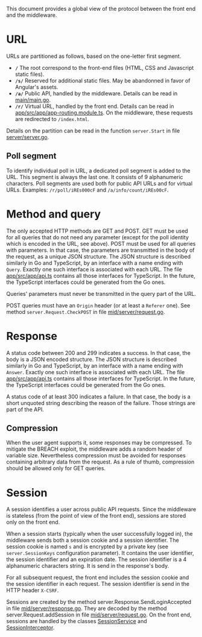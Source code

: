 This document provides a global view of the protocol between the front end and the middleware.

URL
===

URLs are partitioned as follows, based on the one-letter first segment.

 - **`/`** The root correspond to the front-end files (HTML, CSS and Javascript static files).
 - **`/s/`** Reserved for additional static files. May be abandonned in favor of Angular's assets.
 - **`/a/`** Public API, handled by the middleware. Details can be read in
   [main/main.go](../main/main.go).
 - **`/r/`** Virtual URL, handled by the front end. Details can be read in
   [app/src/app/app-routing.module.ts](../app/src/app/app-routing.module.ts). On the middleware,
   these requests are redirected to `/index.html`.

Details on the partition can be read in the function `server.Start` in file
[server/server.go](../server/server.go).

## Poll segment

To identify individual poll in URL, a dedicated poll segment is added to the URL. This segment is
always the last one. It consists of 9 alphanumeric characters. Poll segments are used both for
public API URLs and for virtual URLs. Examples: `/r/poll/iREs000cF` and `/a/info/count/iREs00cF`.


Method and query
================

The only accepted HTTP methods are GET and POST. GET must be used for all queries that do not need
any parameter (except for the poll identity which is encoded in the URL, see above). POST must be
used for all queries with parameters. In that case, the parameters are transmitted in the body of
the request, as a unique JSON structure. The JSON structure is described similarly in Go and
TypeScript, by an interface with a name ending with `Query`. Exactly one such interface is
associated with each URL. The file [app/src/app/api.ts](../app/src/app/api.ts) contains all those
interfaces for TypeScript. In the future, the TypeScript interfaces could be generated from the Go
ones.

Queries' parameters must never be transmitted in the query part of the URL.

POST queries must have an `Origin` header (or at least a `Referer` one). See method
`server.Request.CheckPOST` in file [mid/server/request.go](../mid/server/request.go).


Response
========

A status code between 200 and 299 indicates a success. In that case, the body is a JSON encoded
structure. The JSON structure is described similarly in Go and TypeScript, by an interface with a
name ending with `Answer`. Exactly one such interface is associated with each URL. The file
[app/src/app/api.ts](../app/src/app/api.ts) contains all those interfaces for TypeScript. In the
future, the TypeScript interfaces could be generated from the Go ones.

A status code of at least 300 indicates a failure. In that case, the body is a short unquoted string
describing the reason of the failure. Those strings are part of the API.

## Compression

When the user agent supports it, some responses may be compressed. To mitigate the BREACH exploit,
the middleware adds a random header of variable size. Nevertheless compression must be avoided for
responses containing arbitrary data from the request. As a rule of thumb, compression should be
allowed only for GET queries.


Session
=======

A session identifies a user across public API requests. Since the middleware is stateless (from the
point of view of the front end), sessions are stored only on the front end.

When a session starts (typically when the user successfully logged in), the middleware sends both a
session cookie and a session identifier. The session cookie is named `s` and is encrypted by a
private key (see `server.SessionKeys` configuration parameter). It contains the user identifier, the
session identifier and an expiration date. The session identifier is a 4 alphanumeric characters
string. It is send in the response's body.

For all subsequent request, the front end includes the session cookie and the session identifier in
each request. The session identifier is send in the HTTP header `X-CSRF`.

Sessions are created by the method server.Response.SendLoginAccepted in file
[mid/server/response.go](../mid/server/response.go). They are decoded by the method
server.Request.addSession in file [mid/server/request.go](../mid/server/request.go). On the front end,
sessions are handled by the classes [SessionService](../app/src/app/session/session.service.ts) and
[SessionInterceptor](../app/src/app/session/session.interceptor.ts).
